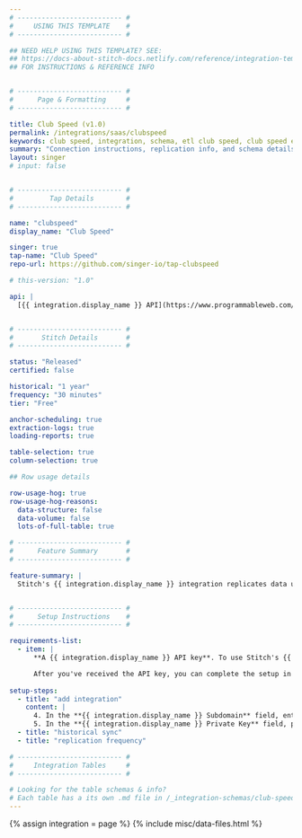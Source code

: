 ```yaml
---
# -------------------------- #
#     USING THIS TEMPLATE    #
# -------------------------- #

## NEED HELP USING THIS TEMPLATE? SEE:
## https://docs-about-stitch-docs.netlify.com/reference/integration-templates/saas/
## FOR INSTRUCTIONS & REFERENCE INFO


# -------------------------- #
#      Page & Formatting     #
# -------------------------- #

title: Club Speed (v1.0)
permalink: /integrations/saas/clubspeed
keywords: club speed, integration, schema, etl club speed, club speed etl, club speed schema
summary: "Connection instructions, replication info, and schema details for Stitch's Club Speed integration."
layout: singer
# input: false


# -------------------------- #
#         Tap Details        #
# -------------------------- #

name: "clubspeed"
display_name: "Club Speed"

singer: true 
tap-name: "Club Speed"
repo-url: https://github.com/singer-io/tap-clubspeed

# this-version: "1.0"

api: |
  [{{ integration.display_name }} API](https://www.programmableweb.com/api/club-speed){:target="new"}


# -------------------------- #
#       Stitch Details       #
# -------------------------- #

status: "Released"
certified: false 

historical: "1 year"
frequency: "30 minutes"
tier: "Free"

anchor-scheduling: true
extraction-logs: true
loading-reports: true

table-selection: true
column-selection: true

## Row usage details

row-usage-hog: true
row-usage-hog-reasons:
  data-structure: false
  data-volume: false
  lots-of-full-table: true

# -------------------------- #
#      Feature Summary       #
# -------------------------- #

feature-summary: |
  Stitch's {{ integration.display_name }} integration replicates data using the {{ integration.api | flatify }}. Refer to the [Schema](#schema) section for a list of objects available for replication.


# -------------------------- #
#      Setup Instructions    #
# -------------------------- #

requirements-list:
  - item: |
      **A {{ integration.display_name }} API key**. To use Stitch's {{ integration.display_name }} integration, you'll need an API key generated by {{ integration.display_name }}. Reach out to [{{ integration.display_name }} support](mailto: support@clubspeed.com) to have them generate this credential for you.

      After you've received the API key, you can complete the setup in Stitch.
    
setup-steps:
  - title: "add integration"
    content: |
      4. In the **{{ integration.display_name }} Subdomain** field, enter your {{ integration.display_name }} subdomain. For example: If the full subdomain were `stitchdata.clubspeedtiming.com`, you'd only enter `stitchdata` into this field.
      5. In the **{{ integration.display_name }} Private Key** field, paste your {{ integration.display_name }} private API key. **Note**: [You'll need to contact {{ integration.display_name }} to obtain this credential](#setup-requirements).
  - title: "historical sync"
  - title: "replication frequency"

# -------------------------- #
#     Integration Tables     #
# -------------------------- #

# Looking for the table schemas & info?
# Each table has a its own .md file in /_integration-schemas/club-speed
---
```

{% assign integration = page %}
{% include misc/data-files.html %}